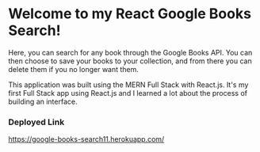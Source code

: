 # Welcome to my React Google Books Search!

Here, you can search for any book through the Google Books API. You can then choose to save your books to your collection, and from there you can delete them if you no longer want them. 

This application was built using the MERN Full Stack with React.js. It's my first Full Stack app using React.js and I learned a lot about the process of building an interface. 

### Deployed Link
https://google-books-search11.herokuapp.com/

